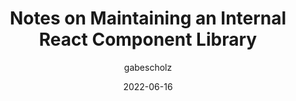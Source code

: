 ---
author: gabescholz
date: 2022-06-16
permalink: false
tags:
  - react
  - maintenance
  - components
  - libraries
target_url: https://www.gabe.pizza/notes-on-component-libraries/
title: Notes on Maintaining an Internal React Component Library
---